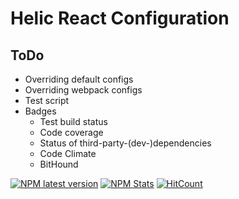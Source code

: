 # Helic React Configuration

## ToDo

* Overriding default configs
* Overriding webpack configs
* Test script
* Badges
  * Test build status
  * Code coverage
  * Status of third-party-(dev-)dependencies
  * Code Climate
  * BitHound

[![NPM latest version](https://img.shields.io/node/v/helic-react-config.svg?style=flat)](http://nodejs.org/download/)
[![NPM Stats](https://nodei.co/npm/helic-react-config.png?downloads=true&downloadRank=true&stars=true)](https://www.npmjs.com/package/helic-react-config)
[![HitCount](https://hitt.herokuapp.com/rusty1s/helic-react-config.svg)](https://github.com/rusty1s/helic-react-config)
